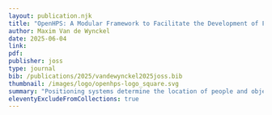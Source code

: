 ```yaml
---
layout: publication.njk
title: "OpenHPS: A Modular Framework to Facilitate the Development of FAIR Positioning Systems"
author: Maxim Van de Wynckel
date: 2025-06-04
link: 
pdf: 
publisher: joss
type: journal
bib: /publications/2025/vandewynckel2025joss.bib
thumbnail: /images/logo/openhps-logo_square.svg
summary: "Positioning systems determine the location of people and objects using various technologies and algorithms. While GPS dominates outdoor positioning, indoor and smaller-scale systems often require alternative technologies for lower latency, higher accuracy, or greater efficiency. These systems are frequently developed as single-use prototypes with no standard data format, hindering reusability and expansion. OpenHPS addresses these challenges by providing a modular, graph-based framework for creating versatile positioning systems on multiple platforms. It supports a wide range of algorithms and enables extensibility through custom nodes for sensor fusion and algorithm integration."
eleventyExcludeFromCollections: true
---
```

